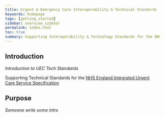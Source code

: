 ```yaml
---
title: Urgent & Emergency Care Interoperability & Technical Standards
keywords: homepage
tags: [getting_started]
sidebar: overview_sidebar
permalink: index.html
toc: true
summary: Supporting Interoperability & Technology Standards for the NHS England Integrated Urgent Care Service Specification
---
```


## Introduction ##

*Introduction to UEC Tech Standards*

Supporting Technical Standards for the [NHS England Integrated Urgent Care Service Specification](https://www.england.nhs.uk/wp-content/uploads/2014/06/Integrated-Urgent-Care-Service-Specification.pdf)


## Purpose ##

*Someone write some intro*
